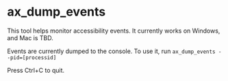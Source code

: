 # ax_dump_events

This tool helps monitor accessibility events. It currently works on Windows,
and Mac is TBD.

Events are currently dumped to the console. To use it, run
`ax_dump_events --pid=[processid]`

Press Ctrl+C to quit.